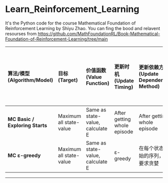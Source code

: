 # Learn_Reinforcement_Learning

It's the Python code for the course Mathematical Foundation of Reinforcement Learning by Shiyu Zhao.
You can fing the bood and relavent resourses from https://github.com/MathFoundationRL/Book-Mathematical-Foundation-of-Reinforcement-Learning/tree/main

| 算法/模型 (Algorithm/Model) | 目标 (Target) | 价值函数 (Value Function) | 更新时机 (Update Timing) | 更新依赖方法 (Update Dependency Method) | 生成经验的方式 (Experience Generation Method) | Depends on State-value/Action-value? | Select state-value or action-value after selecting a next_state| on-policy/off-policy |
| :--- | :--- | :--- | :--- | :--- | :--- | :--- | :--- | :--- |
| **MC Basic / Exploring Starts** | Maximum all state-value | Same as state-value, calculate E | After getting whole episode | After getting whole episode | 从完整序列中任意一个状态开始，不要求贪婪 | No | 使用该状态对应的state-value | on-policy |
| **MC ε-greedy** | Maximum all state-value | Same as state-value, calculate E | ε-greedy | 在每个状态开始的序列，不要求贪婪 | 其它episode会用到 | Don't need | on-policy |
---
